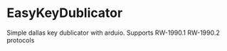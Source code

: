 # EasyKeyDublicator
Simple dallas key dublicator with arduio. Supports RW-1990.1 RW-1990.2 protocols
